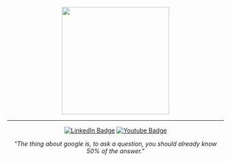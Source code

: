 <!-- About -->

<div align="center">
  <img src='https://i.postimg.cc/hPBDd7pq/hello-world-term.png' height='250' width='auto'>
</div>

<hr/>

<div id="badges" align="center">
  <a href="https://linkedin.com/in/nicoleajoy"><img src="https://img.shields.io/badge/LinkedIn-blue?style=for-the-badge&logo=linkedin&logoColor=white" alt="LinkedIn Badge"/></a>
  <a href="https://nicoleajoy.github.io"><img src="https://img.shields.io/badge/Portfolio-purple?style=for-the-badge&logo=github&logoColor=white" alt="Youtube Badge"/></a>
</div>

<p align="center">
  <i>"The thing about google is, to ask a question, you should already know 50% of the answer."</i>
</p>
